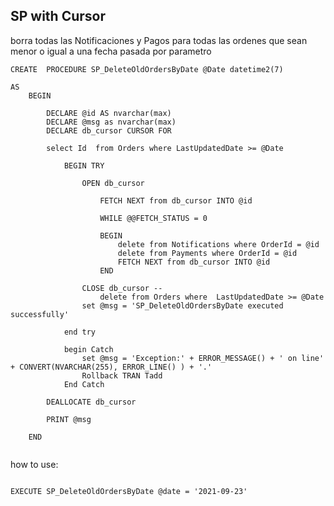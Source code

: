 ## SP with Cursor

borra todas las Notificaciones y Pagos para todas las ordenes que sean menor o igual a una fecha pasada por parametro

```
CREATE  PROCEDURE SP_DeleteOldOrdersByDate @Date datetime2(7)

AS
	BEGIN

		DECLARE @id AS nvarchar(max)
		DECLARE @msg as nvarchar(max)
		DECLARE db_cursor CURSOR FOR 

		select Id  from Orders where LastUpdatedDate >= @Date

			BEGIN TRY

				OPEN db_cursor 

					FETCH NEXT from db_cursor INTO @id 

					WHILE @@FETCH_STATUS = 0 

					BEGIN 
						delete from Notifications where OrderId = @id
						delete from Payments where OrderId = @id
						FETCH NEXT from db_cursor INTO @id
					END

				CLOSE db_cursor --
					delete from Orders where  LastUpdatedDate >= @Date
				set @msg = 'SP_DeleteOldOrdersByDate executed successfully' 

			end try

			begin Catch
				set @msg = 'Exception:' + ERROR_MESSAGE() + ' on line' + CONVERT(NVARCHAR(255), ERROR_LINE() ) + '.' 
				Rollback TRAN Tadd     
			End Catch
	
		DEALLOCATE db_cursor 

		PRINT @msg 

	END
  
 ``` 
  
  
  how to use:
  
  ```
  
  EXECUTE SP_DeleteOldOrdersByDate @date = '2021-09-23'
  
```
